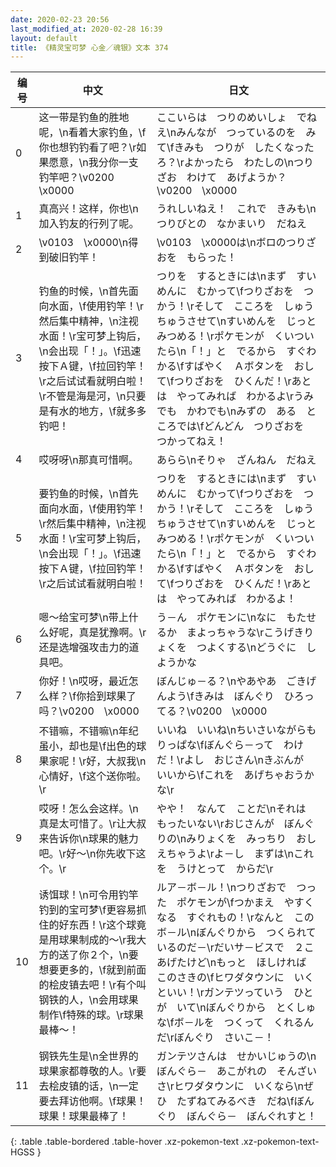 ```yaml
---
date: 2020-02-23 20:56
last_modified_at: 2020-02-28 16:39
layout: default
title: 《精灵宝可梦 心金／魂银》文本 374
---
```

| 编号 | 中文 | 日文 |
| ---- | ---- | ---- |
| 0 | 这一带是钓鱼的胜地呢，\n看着大家钓鱼，\f你也想钓钓看了吧？\r如果愿意，\n我分你一支钓竿吧？\v0200　\x0000 | ここいらは　つりのめいしょ　でねえ\nみんなが　つっているのを　みて\fきみも　つりが　したくなったろ？\rよかったら　わたしの\nつりざお　わけて　あげようか？\v0200　\x0000 |
| 1 | 真高兴！这样，你也\n加入钓友的行列了呢。 | うれしいねえ！　これで　きみも\nつりびとの　なかまいり　だねえ |
| 2 | \v0103　\x0000\n得到破旧钓竿！ | \v0103　\x0000は\nボロのつりざおを　もらった！ |
| 3 | 钓鱼的时候，\n首先面向水面，\f使用钓竿！\r然后集中精神，\n注视水面！\r宝可梦上钩后，\n会出现「！」。\f迅速按下Ａ键，\f拉回钓竿！\r之后试试看就明白啦！\r不管是海是河，\n只要是有水的地方，\f就多多钓吧！ | つりを　するときには\nまず　すいめんに　むかって\fつりざおを　つかう！\rそして　こころを　しゅうちゅうさせて\nすいめんを　じっと　みつめる！\rポケモンが　くいついたら\n「！」と　でるから　すぐわかる\fすばやく　Ａボタンを　おして\fつりざおを　ひくんだ！\rあとは　やってみれば　わかるよ\rうみでも　かわでも\nみずの　ある　ところでは\fどんどん　つりざおを　つかってねえ！ |
| 4 | 哎呀呀\n那真可惜啊。 | あらら\nそりゃ　ざんねん　だねえ |
| 5 | 要钓鱼的时候，\n首先面向水面，\f使用钓竿！\r然后集中精神，\n注视水面！\r宝可梦上钩后，\n会出现「！」。\f迅速按下Ａ键，\f拉回钓竿！\r之后试试看就明白啦！ | つりを　するときには\nまず　すいめんに　むかって\fつりざおを　つかう！\rそして　こころを　しゅうちゅうさせて\nすいめんを　じっと　みつめる！\rポケモンが　くいついたら\n「！」と　でるから　すぐわかる\fすばやく　Ａボタンを　おして\fつりざおを　ひくんだ！\rあとは　やってみれば　わかるよ！ |
| 6 | 嗯～给宝可梦\n带上什么好呢，真是犹豫啊。\r还是选增强攻击力的道具吧。 | う－ん　ポケモンに\nなに　もたせるか　まよっちゃうな\rこうげきりょくを　つよくする\nどうぐに　しようかな |
| 7 | 你好！\n哎呀，最近怎么样？\f你拾到球果了吗？\v0200　\x0000 | ぼんじゅ－る？\nやあやあ　ごきげんよう\fきみは　ぼんぐり　ひろってる？\v0200　\x0000 |
| 8 | 不错嘛，不错嘛\n年纪虽小，却也是\f出色的球果家呢！\r好，大叔我\n心情好，\f这个送你啦。\r | いいね　いいね\nちいさいながらも　りっぱな\fぼんぐら－って　わけだ！\rよし　おじさん\nきぶんが　いいから\fこれを　あげちゃおうかな\r |
| 9 | 哎呀！怎么会这样。\n真是太可惜了。\r让大叔来告诉你\n球果的魅力吧。\r好～\n你先收下这个。\r | やや！　なんて　ことだ\nそれは　もったいない\rおじさんが　ぼんぐりの\nみりょくを　みっちり　おしえちゃうよ\rよ－し　まずは\nこれを　うけとって　からだ\r |
| 10 | 诱饵球！\n可令用钓竿钓到的宝可梦\f更容易抓住的好东西！\r这个球竟是用球果制成的～\r我大方的送了你２个，\n要想要更多的，\f就到前面的桧皮镇去吧！\r有个叫钢铁的人，\n会用球果制作\f特殊的球。\r球果最棒～！ | ルア－ボ－ル！\nつりざおで　つった　ポケモンが\fつかまえ　やすくなる　すぐれもの！\rなんと　この　ボ－ル\nぼんぐりから　つくられて　いるのだ－\rだいサ－ビスで　２こ　あげたけど\nもっと　ほしければ　このさきの\fヒワダタウンに　いくといい！\rガンテツっていう　ひとが　いて\nぼんぐりから　とくしゅな\fボ－ルを　つくって　くれるんだ\rぼんぐり　さいこ－！ |
| 11 | 钢铁先生是\n全世界的球果家都尊敬的人。\r要去桧皮镇的话，\n一定要去拜访他啊。\f球果！球果！球果最棒了！ | ガンテツさんは　せかいじゅうの\nぼんぐら－　あこがれの　そんざいさ\rヒワダタウンに　いくなら\nぜひ　たずねてみるべき　だね\fぼんぐり　ぼんぐら－　ぼんぐれすと！ |
{: .table .table-bordered .table-hover .xz-pokemon-text .xz-pokemon-text-HGSS }